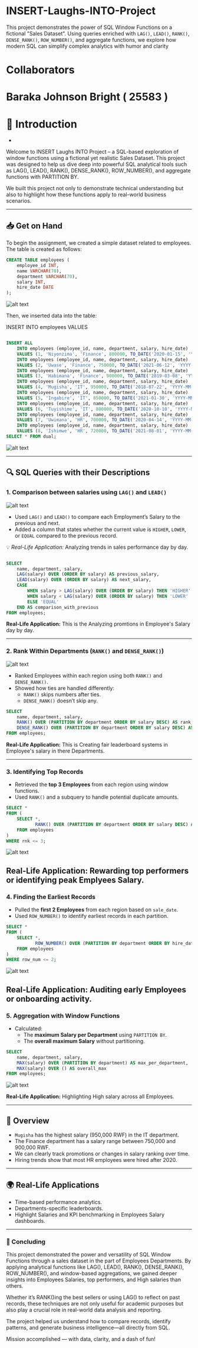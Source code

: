 # INSERT-Laughs-INTO-Project
This project demonstrates the power of  SQL Window Functions on a fictional "Sales Dataset". Using queries enriched with `LAG()`, `LEAD()`, `RANK()`, `DENSE_RANK()`, `ROW_NUMBER()`, and aggregate functions, we explore how modern SQL can simplify complex analytics with humor and clarity

# Collaborators 
# Baraka Johnson Bright ( 25583 )
# 

# 📘 Introduction
-
Welcome to INSERT Laughs INTO Project – a SQL-based exploration of window functions using a fictional yet realistic Sales Dataset. This project was designed to help us dive deep into powerful SQL analytical tools such as LAG(), LEAD(), RANK(), DENSE_RANK(), ROW_NUMBER(), and aggregate functions with PARTITION BY.

We built this project not only to demonstrate technical understanding but also to highlight how these functions apply to real-world business scenarios.




---

## 📥 Get on Hand
To begin the assignment, we created a simple dataset related to employees. The table  is created as follows:

```sql
CREATE TABLE employees (
    employee_id INT,
    name VARCHAR(70),
    department VARCHAR(70),
    salary INT,
    hire_date DATE
);
```

![alt text](<creation of Employee table-1.png>)

Then, we inserted  data into the table:

INSERT INTO employees VALUES 

```sql

INSERT ALL
    INTO employees (employee_id, name, department, salary, hire_date) 
    VALUES (1, 'Niyonzima', 'Finance', 800000, TO_DATE('2020-01-15', 'YYYY-MM-DD'))
    INTO employees (employee_id, name, department, salary, hire_date) 
    VALUES (2, 'Uwase', 'Finance', 750000, TO_DATE('2021-06-12', 'YYYY-MM-DD'))
    INTO employees (employee_id, name, department, salary, hire_date) 
    VALUES (3, 'Habimana', 'Finance', 900000, TO_DATE('2019-03-08', 'YYYY-MM-DD'))
    INTO employees (employee_id, name, department, salary, hire_date) 
    VALUES (4, 'Mugisha', 'IT', 950000, TO_DATE('2018-07-22', 'YYYY-MM-DD'))
    INTO employees (employee_id, name, department, salary, hire_date) 
    VALUES (5, 'Ingabire', 'IT', 850000, TO_DATE('2021-01-30', 'YYYY-MM-DD'))
    INTO employees (employee_id, name, department, salary, hire_date) 
    VALUES (6, 'Tuyishime', 'IT', 800000, TO_DATE('2020-10-10', 'YYYY-MM-DD'))
    INTO employees (employee_id, name, department, salary, hire_date) 
    VALUES (7, 'Uwimana', 'HR', 700000, TO_DATE('2020-04-14', 'YYYY-MM-DD'))
    INTO employees (employee_id, name, department, salary, hire_date) 
    VALUES (8, 'Ishimwe', 'HR', 720000, TO_DATE('2021-08-01', 'YYYY-MM-DD'))
SELECT * FROM dual;

```

![alt text](<Insertion of sample datas.png>)

---

## 🔍 SQL Queries with their Descriptions 

### 1. Comparison between salaries using `LAG()` and `LEAD()`

![alt text](<Comparison  of Salaries Using LAG() and LEAD().png>)



- Used `LAG()` and `LEAD()` to compare each Employment’s Salary to the previous and next.
- Added a column that states whether the current value is `HIGHER`, `LOWER`, or `EQUAL` compared to the previous record.

💡 *Real-Life Application:* Analyzing trends in sales performance day by day.


```sql

SELECT 
    name, department, salary,
    LAG(salary) OVER (ORDER BY salary) AS previous_salary,
    LEAD(salary) OVER (ORDER BY salary) AS next_salary,
    CASE 
        WHEN salary > LAG(salary) OVER (ORDER BY salary) THEN 'HIGHER'
        WHEN salary < LAG(salary) OVER (ORDER BY salary) THEN 'LOWER'
        ELSE 'EQUAL'
    END AS comparison_with_previous
FROM employees;
```



**Real-Life Application:** This is the Analyzing promtions in Employee's Salary day by day.


---

### 2. Rank Within Departments (`RANK()` and `DENSE_RANK()`)


![alt text](<Rank Within Departments Using RANK and DENSE_RANK.png>)


- Ranked Employees within each region using both `RANK()` and `DENSE_RANK()`.
- Showed how ties are handled differently:
  - `RANK()` skips numbers after ties.
  - `DENSE_RANK()` doesn’t skip any.


```sql
SELECT 
    name, department, salary,
    RANK() OVER (PARTITION BY department ORDER BY salary DESC) AS rank_method,
    DENSE_RANK() OVER (PARTITION BY department ORDER BY salary DESC) AS dense_rank_method
FROM employees;
```



**Real-Life Application:** This is Creating fair leaderboard systems in Employee's salary in there Departments.



---

### 3. Identifying Top Records


- Retrieved the **top 3 Employees** from each region using window functions.
- Used `RANK()` and a subquery to handle potential duplicate amounts.


```sql
SELECT *
FROM (
    SELECT *, 
           RANK() OVER (PARTITION BY department ORDER BY salary DESC) AS rnk
    FROM employees
)
WHERE rnk <= 3;
```

![alt text](<Top 3 Paid Employees Per Department.png>)


**Real-Life Application:** Rewarding top performers or identifying peak Emplyees Salary.
---

### 4. Finding the Earliest Records

- Pulled the **first 2 Employees** from each region based on `sale_date`.
- Used `ROW_NUMBER()` to identify earliest records in each partition.

```sql
SELECT *
FROM (
    SELECT *, 
           ROW_NUMBER() OVER (PARTITION BY department ORDER BY hire_date ASC) AS row_num
    FROM employees
)
WHERE row_num <= 2;
```

![alt text](<First 2 Employees Per Department (based on hire_date).png>)

**Real-Life Application:**  Auditing early Employees or onboarding activity.
---

### 5. Aggregation with Window Functions


- Calculated:
  - The **maximum Salary per Department** using `PARTITION BY`.
  - The **overall maximum Salary** without partitioning.

```sql
SELECT 
    name, department, salary,
    MAX(salary) OVER (PARTITION BY department) AS max_per_department,
    MAX(salary) OVER () AS overall_max
FROM employees;

```
![alt text](<Maximum Salary Per Department and Overall.png>)


**Real-Life Application:**  Highlighting High salary across all Employees.

---

## 📌 Overview

- `Mugisha` has the highest salary (950,000 RWF) in the IT department.
- The Finance department has a salary range between 750,000 and 900,000 RWF.
- We can clearly track promotions or changes in salary ranking over time.
- Hiring trends show that most HR employees were hired after 2020.

---

## 🌍 Real-Life Applications

- Time-based performance analytics.
- Departments-specific leaderboards.
- Highlight Salaries and KPI benchmarking in Employees Salary dashboards.


---

### 🧠 Concluding

This project demonstrated the power and versatility of SQL Window Functions through a sales dataset in the part of Employees Departments. By applying analytical functions like LAG(), LEAD(), RANK(), DENSE_RANK(), ROW_NUMBER(), and window-based aggregations, we gained deeper insights into Employees Salaries, top performers, and High salaries than others.

 Whether it’s RANK()ing the best sellers or using LAG() to reflect on past records,
 these techniques are not only useful for academic purposes but also play a crucial role in real-world data analysis and reporting. 
 
 The project helped us understand how to compare records, identify patterns, and generate business intelligence—all directly from SQL.

Mission accomplished — with data, clarity, and a dash of fun!

